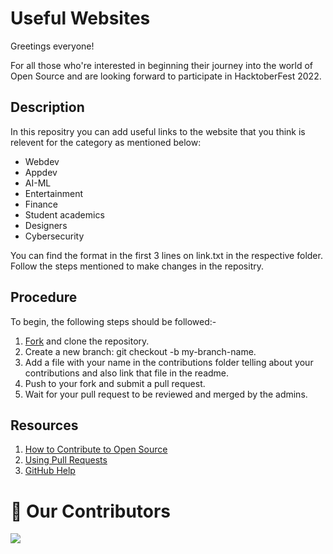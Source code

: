 # Useful Websites


Greetings everyone!

For all those who're interested in beginning their journey into the world of Open Source and are looking forward to participate in HacktoberFest 2022.

## Description
In this repositry you can add useful links to the website that you think
is relevent for the category as mentioned below:
 - Webdev
 - Appdev
 - AI-ML
 - Entertainment
 - Finance
 - Student academics
 - Designers
 - Cybersecurity

You can find the format in the first 3 lines on link.txt in the respective folder. 
Follow the steps mentioned to make changes in the repositry.



## Procedure
To begin, the following steps should be followed:-

1. [Fork](https://github.com/dsc-gtbit/ML-AI) and clone the repository. 
2. Create a new branch: git checkout -b my-branch-name. 
3. Add a file with your name in the contributions folder telling about your contributions and also link that file in the readme.
5. Push to your fork and submit a pull request.
6. Wait for your pull request to be reviewed and merged by the admins.


## Resources

1. [How to Contribute to Open Source](https://opensource.guide/how-to-contribute/)
2. [Using Pull Requests](https://help.github.com/articles/about-pull-requests/)
3. [GitHub Help](https://help.github.com/)


# :handshake: Our Contributors
<a href="hhttps://github.com/RoundTableDTU/Useful-Websites">
  <img src="https://contrib.rocks/image?repo=RoundTableDTU/Useful-Websites" />
</a>
